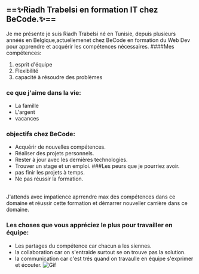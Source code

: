 ## ==✨Riadh Trabelsi en formation IT chez BeCode.✨==
Je me présente je suis Riadh Trabelsi né en Tunisie, depuis plusieurs annéés en Belgique,actuellemenet chez BeCode en formation du Web Dev pour apprendre et acquérir les compétences nécessaires.
####Mes compétences:
1. esprit d'équipe  
2. Flexibilité  
3. capacité à résoudre des problèmes
### ce que j'aime dans la vie:
- La famille
- L'argent
- vacances
### objectifs chez BeCode:
- Acquérir de nouvelles compétences.
- Réaliser des projets personnels.
- Rester à jour avec les dernières technologies.
- Trouver un stage et un emploi.
###Les peurs que je pourriez avoir.
- pas finir les projets à temps.
- Ne pas réussir la formation.<br><br>

J'attends avec impatience aprrendre max des compétences dans ce domaine et réussir cette formation et démarrer nouveller carrière dans ce domaine.
### Les  choses que vous appréciez le plus pour travailler en équipe:
- Les partages du compétence car chacun a les siennes.
- la collaboration car on s'entraide surtout se on trouve pas la solution.
- la communication car c'est trés quand on travaulle en équipe s'exprimer et écouter.
![Gif](https://c.tenor.com/TKmyiL_QQzoAAAAC/tenor.gif)